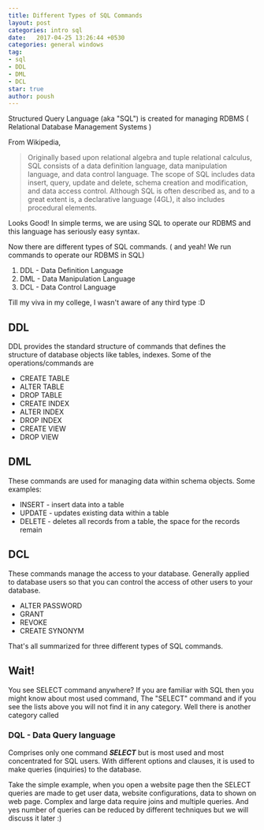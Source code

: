 ```yaml
---
title: Different Types of SQL Commands
layout: post
categories: intro sql
date:   2017-04-25 13:26:44 +0530
categories: general windows
tag:
- sql
- DDL
- DML
- DCL
star: true
author: poush
---
```



Structured Query Language (aka "SQL") is created for managing RDBMS ( Relational Database Management Systems )

From Wikipedia, 
> Originally based upon relational algebra and tuple relational calculus, SQL consists of a data definition language, data manipulation language, and data control language. The scope of SQL includes data insert, query, update and delete, schema creation and modification, and data access control. Although SQL is often described as, and to a great extent is, a declarative language (4GL), it also includes procedural elements.

Looks Good!
In simple terms, we are using SQL to operate our RDBMS and this language has seriously easy syntax.

Now there are different types of SQL commands. ( and yeah! We run commands to operate our RDBMS in SQL)
1. DDL  -  Data Definition Language
2. DML - Data Manipulation Language
3. DCL  - Data Control Language

Till my viva in my college, I wasn't aware of any third type :D

## DDL
DDL provides the standard structure of commands that defines the structure of database objects like tables, indexes. Some of the operations/commands are

* CREATE TABLE
* ALTER TABLE
* DROP TABLE
* CREATE INDEX
* ALTER INDEX
* DROP INDEX
* CREATE VIEW
* DROP VIEW

## DML
These commands are used for managing data within schema objects. Some examples:

* INSERT - insert data into a table
* UPDATE - updates existing data within a table
* DELETE - deletes all records from a table, the space for the records remain

## DCL
These commands manage the access to your database. Generally applied to database users so that you can control the access of other users to your database.

* ALTER PASSWORD
* GRANT
* REVOKE
* CREATE SYNONYM

That's all summarized for three different types of SQL commands. 

## Wait!
You see SELECT command anywhere? If you are familiar with SQL then you might know about most used command, The "SELECT" command and if you see the lists above you will not find it in any category.  Well there is another category called  
### DQL - Data Query language

Comprises only one command ***SELECT*** but is most used and most concentrated for SQL users. With different options and clauses, it is used to make queries (inquiries) to the database.

Take the simple example, when you open a website page then the SELECT queries are made to get user data, website configurations, data to shown on web page. Complex and large data require joins and multiple queries. 
And yes number of queries can be reduced by different techniques but we will discuss it later :)